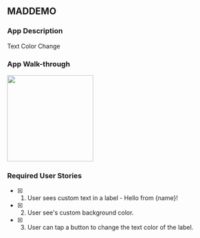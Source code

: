 ## MADDEMO

### App Description
Text Color Change

### App Walk-through
<img src = "https://i.imgur.com/CWYiXp2.gifv" width=200><br>

### Required User Stories
- [x] 1. User sees custom text in a label - Hello from {name}!
- [x] 2. User see's custom background color.
- [x] 3. User can tap a button to change the text color of the label.
